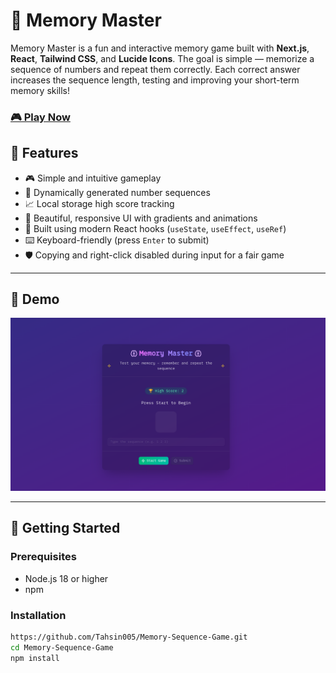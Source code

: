 # 🧠 Memory Master

Memory Master is a fun and interactive memory game built with **Next.js**, **React**, **Tailwind CSS**, and **Lucide Icons**. The goal is simple — memorize a sequence of numbers and repeat them correctly. Each correct answer increases the sequence length, testing and improving your short-term memory skills!
### [🎮 Play Now](https://memory-sequence-game.vercel.app/)

## 🔮 Features

- 🎮 Simple and intuitive gameplay
- 🔢 Dynamically generated number sequences
- 📈 Local storage high score tracking
- 🌈 Beautiful, responsive UI with gradients and animations
- 🧠 Built using modern React hooks (`useState`, `useEffect`, `useRef`)
- ⌨️ Keyboard-friendly (press `Enter` to submit)
- 🛡️ Copying and right-click disabled during input for a fair game

---

## 📸 Demo

![Memory Master Screenshot](https://github.com/Tahsin005/Memory-Sequence-Game/blob/main/image.png)

---

## 🚀 Getting Started

### Prerequisites

- Node.js 18 or higher
- npm

### Installation

```bash
https://github.com/Tahsin005/Memory-Sequence-Game.git
cd Memory-Sequence-Game
npm install
```


